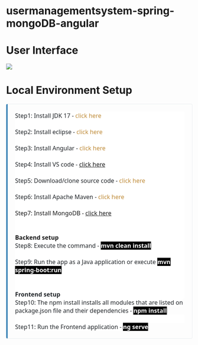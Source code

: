 # usermanagementsystem-spring-mongoDB-angular

# User Interface
<img src="https://blogger.googleusercontent.com/img/a/AVvXsEiBAwCsJt8hgTavJrLuVFvr_KS2lmTojvIVR6kISyEgCEm2ayuYlniaLHlO7sYKzKsucAt3iTJPDSe_uZ2Nz9SrsHUoZaupdMJ_QQNaxESUJNi9UgzeFNmqS7twvs8H42hQEbQOOhTqdJC6usNMU2nZCLkpw_s2ousNLwV_qs2KvjCKYrC1ZiKC2V3V3g=s893" >

# Local Environment Setup
<div class="github" style="border-color: rgb(233, 236, 239) rgb(233, 236, 239) rgb(233, 236, 239) rgb(58, 131, 181); border-image: initial; border-radius: 0.25rem; border-style: solid; border-width: 1px 1px 1px 0.25rem; box-sizing: border-box; margin-bottom: 1.25rem; margin-top: 1.25rem; overflow-wrap: break-word; padding: 1.25rem;"><p style="background-color: white; box-sizing: border-box; color: #212529; font-family: system-ui, -apple-system, &quot;Segoe UI&quot;, Roboto, &quot;Helvetica Neue&quot;, Arial, &quot;Noto Sans&quot;, &quot;Liberation Sans&quot;, sans-serif, &quot;Apple Color Emoji&quot;, &quot;Segoe UI Emoji&quot;, &quot;Segoe UI Symbol&quot;, &quot;Noto Color Emoji&quot;; margin: 0px;"><span style="font-size: medium;">Step1: Install JDK 17 -&nbsp;<a href="https://www.oracle.com/java/technologies/downloads/" style="background: transparent; color: #bf8b38; text-decoration-line: none;">click here</a></span></p><p style="background-color: white; box-sizing: border-box; color: #212529; font-family: system-ui, -apple-system, &quot;Segoe UI&quot;, Roboto, &quot;Helvetica Neue&quot;, Arial, &quot;Noto Sans&quot;, &quot;Liberation Sans&quot;, sans-serif, &quot;Apple Color Emoji&quot;, &quot;Segoe UI Emoji&quot;, &quot;Segoe UI Symbol&quot;, &quot;Noto Color Emoji&quot;; margin: 0px;"><span style="font-size: medium;"><br></span></p><p style="background-color: white; box-sizing: border-box; color: #212529; font-family: system-ui, -apple-system, &quot;Segoe UI&quot;, Roboto, &quot;Helvetica Neue&quot;, Arial, &quot;Noto Sans&quot;, &quot;Liberation Sans&quot;, sans-serif, &quot;Apple Color Emoji&quot;, &quot;Segoe UI Emoji&quot;, &quot;Segoe UI Symbol&quot;, &quot;Noto Color Emoji&quot;; margin: 0px;"><span style="font-size: medium;">Step2: Install eclipse -&nbsp;<a href="https://www.eclipse.org/downloads/" style="background: transparent; color: #bf8b38; text-decoration-line: none;">click here</a></span></p><p style="background-color: white; box-sizing: border-box; color: #212529; font-family: system-ui, -apple-system, &quot;Segoe UI&quot;, Roboto, &quot;Helvetica Neue&quot;, Arial, &quot;Noto Sans&quot;, &quot;Liberation Sans&quot;, sans-serif, &quot;Apple Color Emoji&quot;, &quot;Segoe UI Emoji&quot;, &quot;Segoe UI Symbol&quot;, &quot;Noto Color Emoji&quot;; margin: 0px;"><span style="font-size: medium;"><br></span></p><p style="background-color: white; box-sizing: border-box; color: #212529; font-family: system-ui, -apple-system, &quot;Segoe UI&quot;, Roboto, &quot;Helvetica Neue&quot;, Arial, &quot;Noto Sans&quot;, &quot;Liberation Sans&quot;, sans-serif, &quot;Apple Color Emoji&quot;, &quot;Segoe UI Emoji&quot;, &quot;Segoe UI Symbol&quot;, &quot;Noto Color Emoji&quot;; margin: 0px;"><span style="font-size: medium;">Step3: Install Angular -&nbsp;<a href="https://angular.io/guide/setup-local" style="background: transparent; color: #bf8b38; text-decoration-line: none;">click here</a></span></p><p style="background-color: white; box-sizing: border-box; color: #212529; font-family: system-ui, -apple-system, &quot;Segoe UI&quot;, Roboto, &quot;Helvetica Neue&quot;, Arial, &quot;Noto Sans&quot;, &quot;Liberation Sans&quot;, sans-serif, &quot;Apple Color Emoji&quot;, &quot;Segoe UI Emoji&quot;, &quot;Segoe UI Symbol&quot;, &quot;Noto Color Emoji&quot;; margin: 0px;"><span style="font-size: medium;"><br></span></p><p style="background-color: white; box-sizing: border-box; color: #212529; font-family: system-ui, -apple-system, &quot;Segoe UI&quot;, Roboto, &quot;Helvetica Neue&quot;, Arial, &quot;Noto Sans&quot;, &quot;Liberation Sans&quot;, sans-serif, &quot;Apple Color Emoji&quot;, &quot;Segoe UI Emoji&quot;, &quot;Segoe UI Symbol&quot;, &quot;Noto Color Emoji&quot;; margin: 0px;"><span style="font-size: medium;">Step4: Install VS code - <a href="https://code.visualstudio.com/">click here</a></span></p><p style="background-color: white; box-sizing: border-box; color: #212529; font-family: system-ui, -apple-system, &quot;Segoe UI&quot;, Roboto, &quot;Helvetica Neue&quot;, Arial, &quot;Noto Sans&quot;, &quot;Liberation Sans&quot;, sans-serif, &quot;Apple Color Emoji&quot;, &quot;Segoe UI Emoji&quot;, &quot;Segoe UI Symbol&quot;, &quot;Noto Color Emoji&quot;; margin: 0px;"><span style="font-size: medium;"><br></span></p><p style="background-color: white; box-sizing: border-box; color: #212529; font-family: system-ui, -apple-system, &quot;Segoe UI&quot;, Roboto, &quot;Helvetica Neue&quot;, Arial, &quot;Noto Sans&quot;, &quot;Liberation Sans&quot;, sans-serif, &quot;Apple Color Emoji&quot;, &quot;Segoe UI Emoji&quot;, &quot;Segoe UI Symbol&quot;, &quot;Noto Color Emoji&quot;; margin: 0px;"><span style="font-size: medium;">Step5: Download/clone source code -&nbsp;<a href="https://github.com/knowledgefactory4u/usermanagementsystem-springboot-thymeleaf" style="background: transparent; color: #bf8b38; text-decoration-line: none;">click here</a></span></p><p style="background-color: white; box-sizing: border-box; color: #212529; font-family: system-ui, -apple-system, &quot;Segoe UI&quot;, Roboto, &quot;Helvetica Neue&quot;, Arial, &quot;Noto Sans&quot;, &quot;Liberation Sans&quot;, sans-serif, &quot;Apple Color Emoji&quot;, &quot;Segoe UI Emoji&quot;, &quot;Segoe UI Symbol&quot;, &quot;Noto Color Emoji&quot;; margin: 0px;"><span style="font-size: medium;"><br></span></p><p style="background-color: white; box-sizing: border-box; font-family: system-ui, -apple-system, &quot;Segoe UI&quot;, Roboto, &quot;Helvetica Neue&quot;, Arial, &quot;Noto Sans&quot;, &quot;Liberation Sans&quot;, sans-serif, &quot;Apple Color Emoji&quot;, &quot;Segoe UI Emoji&quot;, &quot;Segoe UI Symbol&quot;, &quot;Noto Color Emoji&quot;; margin: 0px;"><span style="color: #212529;"><span style="font-size: medium;">Step6: Install Apache Maven -&nbsp;<a href="https://maven.apache.org/install.html" style="background: transparent; color: #bf8b38; text-decoration-line: none;">click here</a></span></span></p><p style="background-color: white; box-sizing: border-box; font-family: system-ui, -apple-system, &quot;Segoe UI&quot;, Roboto, &quot;Helvetica Neue&quot;, Arial, &quot;Noto Sans&quot;, &quot;Liberation Sans&quot;, sans-serif, &quot;Apple Color Emoji&quot;, &quot;Segoe UI Emoji&quot;, &quot;Segoe UI Symbol&quot;, &quot;Noto Color Emoji&quot;; margin: 0px;"><span style="font-size: medium;"><br></span></p><p style="background-color: white; box-sizing: border-box; font-family: system-ui, -apple-system, &quot;Segoe UI&quot;, Roboto, &quot;Helvetica Neue&quot;, Arial, &quot;Noto Sans&quot;, &quot;Liberation Sans&quot;, sans-serif, &quot;Apple Color Emoji&quot;, &quot;Segoe UI Emoji&quot;, &quot;Segoe UI Symbol&quot;, &quot;Noto Color Emoji&quot;; margin: 0px;"><span style="font-size: medium;">Step7: Install MongoDB - <a href="https://www.mongodb.com/try/download/community">click here</a></span></p><p style="background-color: white; box-sizing: border-box; font-family: system-ui, -apple-system, &quot;Segoe UI&quot;, Roboto, &quot;Helvetica Neue&quot;, Arial, &quot;Noto Sans&quot;, &quot;Liberation Sans&quot;, sans-serif, &quot;Apple Color Emoji&quot;, &quot;Segoe UI Emoji&quot;, &quot;Segoe UI Symbol&quot;, &quot;Noto Color Emoji&quot;; font-size: 16px; margin: 0px;"><br></p><p style="background-color: white; box-sizing: border-box; font-family: system-ui, -apple-system, &quot;Segoe UI&quot;, Roboto, &quot;Helvetica Neue&quot;, Arial, &quot;Noto Sans&quot;, &quot;Liberation Sans&quot;, sans-serif, &quot;Apple Color Emoji&quot;, &quot;Segoe UI Emoji&quot;, &quot;Segoe UI Symbol&quot;, &quot;Noto Color Emoji&quot;; font-size: 16px; margin: 0px;"><br></p><h4 style="background-color: white; box-sizing: border-box; font-family: system-ui, -apple-system, &quot;Segoe UI&quot;, Roboto, &quot;Helvetica Neue&quot;, Arial, &quot;Noto Sans&quot;, &quot;Liberation Sans&quot;, sans-serif, &quot;Apple Color Emoji&quot;, &quot;Segoe UI Emoji&quot;, &quot;Segoe UI Symbol&quot;, &quot;Noto Color Emoji&quot;; margin: 0px; text-align: left;"><b><span style="font-size: medium;">Backend setup</span></b></h4><p style="background-color: white; box-sizing: border-box; font-family: system-ui, -apple-system, &quot;Segoe UI&quot;, Roboto, &quot;Helvetica Neue&quot;, Arial, &quot;Noto Sans&quot;, &quot;Liberation Sans&quot;, sans-serif, &quot;Apple Color Emoji&quot;, &quot;Segoe UI Emoji&quot;, &quot;Segoe UI Symbol&quot;, &quot;Noto Color Emoji&quot;; margin: 0px;"><span style="font-size: medium;"><span style="color: #212529;">Step8: Execute the command -&nbsp;</span><b><span style="background-color: black; color: white;">mvn clean install</span></b></span></p><p style="background-color: white; box-sizing: border-box; color: #212529; font-family: system-ui, -apple-system, &quot;Segoe UI&quot;, Roboto, &quot;Helvetica Neue&quot;, Arial, &quot;Noto Sans&quot;, &quot;Liberation Sans&quot;, sans-serif, &quot;Apple Color Emoji&quot;, &quot;Segoe UI Emoji&quot;, &quot;Segoe UI Symbol&quot;, &quot;Noto Color Emoji&quot;; margin: 0px;"><span style="font-size: medium;"><br></span></p><p style="background-color: white; box-sizing: border-box; font-family: system-ui, -apple-system, &quot;Segoe UI&quot;, Roboto, &quot;Helvetica Neue&quot;, Arial, &quot;Noto Sans&quot;, &quot;Liberation Sans&quot;, sans-serif, &quot;Apple Color Emoji&quot;, &quot;Segoe UI Emoji&quot;, &quot;Segoe UI Symbol&quot;, &quot;Noto Color Emoji&quot;; margin: 0px;"><span style="font-size: medium;"><span style="color: #212529;">Step9: Run the app as a Java application or execute&nbsp;</span><b><span style="background-color: black; color: white;">mvn spring-boot:run</span></b></span></p><p style="background-color: white; box-sizing: border-box; font-family: system-ui, -apple-system, &quot;Segoe UI&quot;, Roboto, &quot;Helvetica Neue&quot;, Arial, &quot;Noto Sans&quot;, &quot;Liberation Sans&quot;, sans-serif, &quot;Apple Color Emoji&quot;, &quot;Segoe UI Emoji&quot;, &quot;Segoe UI Symbol&quot;, &quot;Noto Color Emoji&quot;; font-size: 16px; margin: 0px;"><b><span style="background-color: black; color: white;"><br></span></b></p><p style="background-color: white; box-sizing: border-box; color: #212529; font-family: system-ui, -apple-system, &quot;Segoe UI&quot;, Roboto, &quot;Helvetica Neue&quot;, Arial, &quot;Noto Sans&quot;, &quot;Liberation Sans&quot;, sans-serif, &quot;Apple Color Emoji&quot;, &quot;Segoe UI Emoji&quot;, &quot;Segoe UI Symbol&quot;, &quot;Noto Color Emoji&quot;; font-size: 16px; margin: 0px;"><br></p><h4 style="background-color: white; box-sizing: border-box; color: #212529; font-family: system-ui, -apple-system, &quot;Segoe UI&quot;, Roboto, &quot;Helvetica Neue&quot;, Arial, &quot;Noto Sans&quot;, &quot;Liberation Sans&quot;, sans-serif, &quot;Apple Color Emoji&quot;, &quot;Segoe UI Emoji&quot;, &quot;Segoe UI Symbol&quot;, &quot;Noto Color Emoji&quot;; margin: 0px; text-align: left;"><b><span style="font-size: medium;">Frontend setup</span></b></h4><p style="box-sizing: border-box; margin: 0px;"><span style="font-family: system-ui, -apple-system, Segoe UI, Roboto, Helvetica Neue, Arial, Noto Sans, Liberation Sans, sans-serif, Apple Color Emoji, Segoe UI Emoji, Segoe UI Symbol, Noto Color Emoji; font-size: medium;"><span style="background-color: white; color: #212529;">Step10:&nbsp;The npm install installs all modules that are listed on package.json file and their dependencies -&nbsp;</span><span style="background-color: black;"><span style="color: white;"><b>npm install</b></span></span></span></p><p style="background-color: white; box-sizing: border-box; color: #212529; font-family: system-ui, -apple-system, &quot;Segoe UI&quot;, Roboto, &quot;Helvetica Neue&quot;, Arial, &quot;Noto Sans&quot;, &quot;Liberation Sans&quot;, sans-serif, &quot;Apple Color Emoji&quot;, &quot;Segoe UI Emoji&quot;, &quot;Segoe UI Symbol&quot;, &quot;Noto Color Emoji&quot;; margin: 0px;"><span style="font-size: medium;"><br></span></p><p style="box-sizing: border-box; font-family: system-ui, -apple-system, &quot;Segoe UI&quot;, Roboto, &quot;Helvetica Neue&quot;, Arial, &quot;Noto Sans&quot;, &quot;Liberation Sans&quot;, sans-serif, &quot;Apple Color Emoji&quot;, &quot;Segoe UI Emoji&quot;, &quot;Segoe UI Symbol&quot;, &quot;Noto Color Emoji&quot;; margin: 0px;"><span style="font-size: medium;"><span style="background-color: white; color: #212529;">Step11: Run the Frontend application - </span><b><span style="background-color: black; color: white;">ng serve</span></b></span></p></div>
